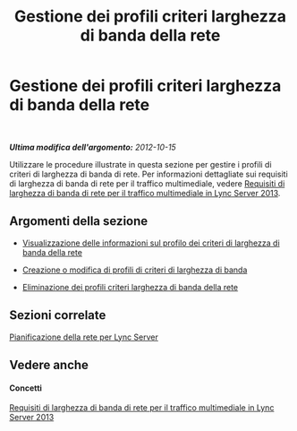 ﻿---
title: Gestione dei profili criteri larghezza di banda della rete
TOCTitle: Gestione dei profili criteri larghezza di banda della rete
ms:assetid: bc7b1a8a-5dce-425f-a84d-6a9aff569c20
ms:mtpsurl: https://technet.microsoft.com/it-it/library/JJ721867(v=OCS.15)
ms:contentKeyID: 49887727
ms.date: 08/24/2015
mtps_version: v=OCS.15
ms.translationtype: HT
---

# Gestione dei profili criteri larghezza di banda della rete

 

_**Ultima modifica dell'argomento:** 2012-10-15_

Utilizzare le procedure illustrate in questa sezione per gestire i profili di criteri di larghezza di banda di rete. Per informazioni dettagliate sui requisiti di larghezza di banda di rete per il traffico multimediale, vedere [Requisiti di larghezza di banda di rete per il traffico multimediale in Lync Server 2013](lync-server-2013-network-bandwidth-requirements-for-media-traffic.md).

## Argomenti della sezione

  - [Visualizzazione delle informazioni sul profilo dei criteri di larghezza di banda della rete](lync-server-2013-viewing-network-bandwidth-policy-profile-information.md)

  - [Creazione o modifica di profili di criteri di larghezza di banda](lync-server-2013-creating-or-modifying-bandwidth-policy-profiles.md)

  - [Eliminazione dei profili criteri larghezza di banda della rete](lync-server-2013-deleting-network-bandwidth-policy-profiles.md)

## Sezioni correlate

[Pianificazione della rete per Lync Server](lync-server-2013-network-planning.md)

## Vedere anche

#### Concetti

[Requisiti di larghezza di banda di rete per il traffico multimediale in Lync Server 2013](lync-server-2013-network-bandwidth-requirements-for-media-traffic.md)

